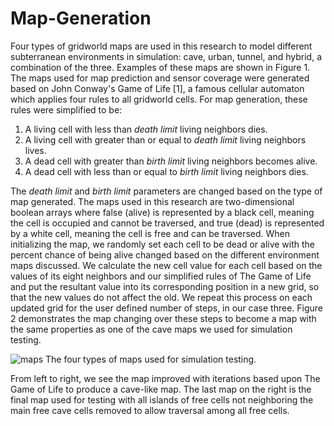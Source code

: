 # Map-Generation
Four types of gridworld maps are used in this research to model different subterranean environments in simulation: cave, urban, tunnel, and hybrid, a combination of the three.  Examples of these maps are shown in Figure 1.  The maps used for map prediction and sensor coverage were generated based on John Conway's Game of Life [1], a famous cellular automaton which applies four rules to all gridworld cells.  For map generation, these rules were simplified to be:

1. A living cell with less than *death limit* living neighbors dies.
2. A living cell with greater than or equal to *death limit* living neighbors lives.
3. A dead cell with greater than *birth limit* living neighbors becomes alive.
4. A dead cell with less than or equal to *birth limit* living neighbors dies.

The *death limit* and *birth limit* parameters are changed based on the type of map generated.  The maps used in this research are two-dimensional boolean arrays where false (alive) is represented by a black cell, meaning the cell is occupied and cannot be traversed, and true (dead) is represented by a white cell, meaning the cell is free and can be traversed.  When initializing the map, we randomly set each cell to be dead or alive with the percent chance of being alive changed based on the different environment maps discussed.  We calculate the new cell value for each cell based on the values of its eight neighbors and our simplified rules of The Game of Life and put the resultant value into its corresponding position in a new grid, so that the new values do not affect the old.  We repeat this process on each updated grid for the user defined number of steps, in our case three.  Figure 2 demonstrates the map changing over these steps to become a map with the same properties as one of the cave maps we used for simulation testing.

![maps](https://github.com/mtatum7/Map-Generation/4maps.png?raw=true)
The four types of maps used for simulation testing.

From left to right, we see the map improved with iterations based upon The Game of Life to produce a cave-like map.  The last map on the right is the final map used for testing with all islands of free cells not neighboring the main free cave cells removed to allow traversal among all free cells.
